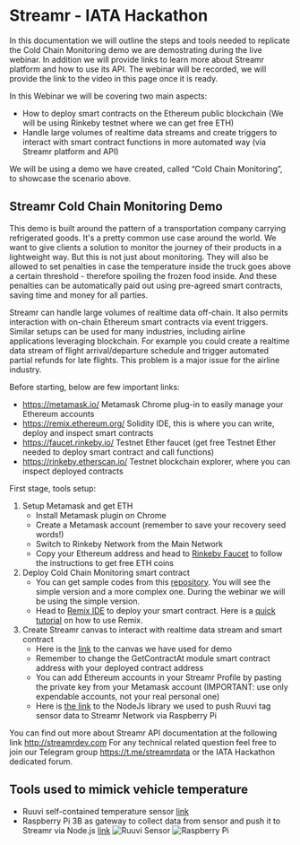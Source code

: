 # Streamr - IATA Hackathon

In this documentation we will outline the steps and tools needed to replicate the Cold Chain Monitoring demo we are demostrating during the live webinar. In addition we will provide links to learn more about Streamr platform and how to use its API. The webinar will be recorded, we will provide the link to the video in this page once it is ready.

In this Webinar we will be covering two main aspects:
- How to deploy smart contracts on the Ethereum public blockchain
(We will be using Rinkeby testnet where we can get free ETH)
- Handle large volumes of realtime data streams and create triggers to interact with smart contract functions in more automated way (via Streamr platform and API)

We will be using a demo we have created, called “Cold Chain Monitoring”, to showcase the scenario above. 

## Streamr Cold Chain Monitoring Demo

This demo is built around the pattern of a transportation company carrying refrigerated goods. 
It's a pretty common use case around the world. We want to give clients a solution to monitor the journey of their products in a lightweight way. But this is not just about monitoring. They will also be allowed to set penalties in case the temperature inside the truck goes above a certain threshold - therefore spoiling the frozen food inside. And these penalties can be automatically paid out using pre-agreed smart contracts, saving time and money for all parties.  

Streamr can handle large volumes of realtime data off-chain. It also permits interaction with on-chain Ethereum smart contracts via event triggers. Similar setups can be used for many industries, including airline applications leveraging blockchain. For example you could create a realtime data stream of flight arrival/departure schedule and trigger automated partial refunds for late flights. This problem is a major issue for the airline industry. 

Before starting, below are few important links:

* https://metamask.io/  Metamask Chrome plug-in to easily manage your Ethereum accounts
* https://remix.ethereum.org/ Solidity IDE, this is where you can write, deploy and inspect smart contracts 
* https://faucet.rinkeby.io/ Testnet Ether faucet (get free Testnet Ether needed to deploy smart contract and call functions)
* https://rinkeby.etherscan.io/  Testnet blockchain explorer, where you can inspect deployed contracts

First stage, tools setup:
1. Setup Metamask and get ETH
	* Install Metamask plugin on Chrome
	* Create a Metamask account (remember to save your recovery seed words!)
	* Switch to Rinkeby Network from the Main Network
	* Copy your Ethereum address and head to [Rinkeby Faucet](https://faucet.rinkeby.io/) to follow the instructions to get free ETH coins
1. Deploy Cold Chain Monitoring smart contract
	* You can get sample codes from this [repository](https://github.com/streamr-dev/coldchain-demo/tree/master/contracts). You will see the simple version and a more complex one. During the webinar we will be using the simple version.
	* Head to [Remix IDE](https://remix.ethereum.org/) to deploy your smart contract. Here is a [quick tutorial](https://remix.readthedocs.io/en/latest/run_tab.html) on how to use Remix.
1. Create Streamr canvas to interact with realtime data stream and smart contract
    * Here is the [link](https://www.streamr.com/canvas/embed/8EJPdrh6TlaeSr7iat88kAJm-FI-jaTm6K-bHgtKe28A) to the canvas we have used for demo
    * Remember to change the GetContractAt module smart contract address with your deployed contract address
    * You can add Ethereum accounts in your Streamr Profile by pasting the private key from your Metamask account (IMPORTANT: use only expendable accounts, not your real personal one)
    * Here is [the link](https://github.com/streamr-dev/ruuvi-streamr) to the NodeJs library we used to push Ruuvi tag sensor data to Streamr Network via Raspberry Pi

You can find out more about Streamr API documentation at the following link http://streamrdev.com
For any technical related question feel free to join our Telegram group https://t.me/streamrdata or the IATA Hackathon dedicated forum.

## Tools used to mimick vehicle temperature 
* Ruuvi self-contained temperature sensor [link](https://ruuvi.com/)
* Raspberry Pi 3B as gateway to collect data from sensor and push it to Streamr via Node.js [link](https://en.wikipedia.org/wiki/Raspberry_Pi)
![Ruuvi Sensor](http://streamrdev.com/wp-content/uploads/2018/11/ruuvitag-on-e1543246699187.png)
![Raspberry Pi](http://streamrdev.com/wp-content/uploads/2018/11/Raspberry_Pi-e1543246673340.png)
